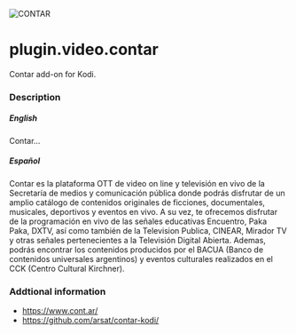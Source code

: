 ![CONTAR](https://www.cont.ar/favicon.ico)

# plugin.video.contar
Contar add-on for Kodi.

### Description

##### English

Contar...

##### Español

Contar es la plataforma OTT de video on line y televisión en vivo de la Secretaría de medios y comunicación pública donde podrás disfrutar de un amplio catálogo de contenidos originales de ficciones, documentales, musicales, deportivos y eventos en vivo. A su vez, te ofrecemos disfrutar de la programación en vivo de las señales educativas Encuentro, Paka Paka, DXTV, así como también de la Television Publica, CINEAR, Mirador TV y otras señales pertenecientes a la Televisión Digital Abierta. Ademas, podrás encontrar los contenidos producidos por el BACUA (Banco de contenidos universales argentinos) y eventos culturales realizados en el CCK (Centro Cultural Kirchner).

### Addtional information
- https://www.cont.ar/
- https://github.com/arsat/contar-kodi/

